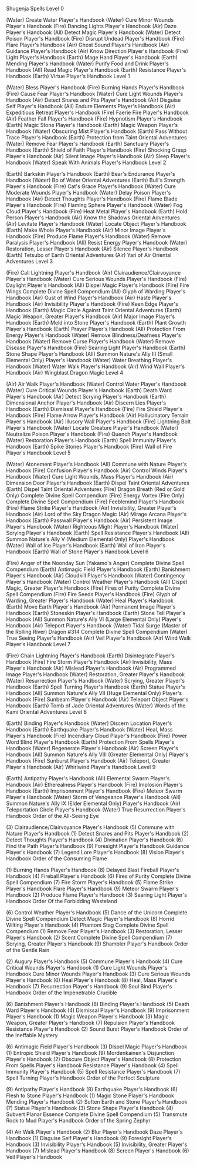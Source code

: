 Shugenja Spells
Level 0

(Water) Create Water 
    Player's Handbook
(Water) Cure Minor Wounds 
    Player's Handbook
(Fire) Dancing Lights 
    Player's Handbook
(Air) Daze 
    Player's Handbook
(All) Detect Magic 
    Player's Handbook
(Water) Detect Poison 
    Player's Handbook
(Fire) Disrupt Undead 
    Player's Handbook
(Fire) Flare 
    Player's Handbook
(Air) Ghost Sound 
    Player's Handbook
(Air) Guidance 
    Player's Handbook
(Air) Know Direction 
    Player's Handbook
(Fire) Light 
    Player's Handbook
(Earth) Mage Hand 
    Player's Handbook
(Earth) Mending 
    Player's Handbook
(Water) Purify Food and Drink 
    Player's Handbook
(All) Read Magic 
    Player's Handbook
(Earth) Resistance 
    Player's Handbook
(Earth) Virtue 
    Player's Handbook
Level 1

(Water) Bless 
    Player's Handbook
(Fire) Burning Hands 
    Player's Handbook
(Fire) Cause Fear 
    Player's Handbook
(Water) Cure Light Wounds 
    Player's Handbook
(Air) Detect Snares and Pits 
    Player's Handbook
(Air) Disguise Self 
    Player's Handbook
(All) Endure Elements 
    Player's Handbook
(Air) Expeditious Retreat 
    Player's Handbook
(Fire) Faerie Fire 
    Player's Handbook
(Air) Feather Fall 
    Player's Handbook
(Fire) Hypnotism 
    Player's Handbook
(Earth) Magic Stone 
    Player's Handbook
(Earth) Magic Weapon 
    Player's Handbook
(Water) Obscuring Mist 
    Player's Handbook
(Earth) Pass Without Trace 
    Player's Handbook
(Earth) Protection from Taint 
    Oriental Adventures
(Water) Remove Fear 
    Player's Handbook
(Earth) Sanctuary 
    Player's Handbook
(Earth) Shield of Faith 
    Player's Handbook
(Fire) Shocking Grasp 
    Player's Handbook
(Air) Silent Image 
    Player's Handbook
(Air) Sleep 
    Player's Handbook
(Water) Speak With Animals 
    Player's Handbook
Level 2

(Earth) Barkskin 
    Player's Handbook
(Earth) Bear's Endurance 
    Player's Handbook
(Water) Bo of Water 
    Oriental Adventures
(Earth) Bull's Strength 
    Player's Handbook
(Fire) Cat's Grace 
    Player's Handbook
(Water) Cure Moderate Wounds 
    Player's Handbook
(Water) Delay Poison 
    Player's Handbook
(Air) Detect Thoughts 
    Player's Handbook
(Fire) Flame Blade 
    Player's Handbook
(Fire) Flaming Sphere 
    Player's Handbook
(Water) Fog Cloud 
    Player's Handbook
(Fire) Heat Metal 
    Player's Handbook
(Earth) Hold Person 
    Player's Handbook
(Air) Know the Shadows 
    Oriental Adventures
(Air) Levitate 
    Player's Handbook
(Water) Locate Object 
    Player's Handbook
(Earth) Make Whole 
    Player's Handbook
(Air) Minor Image 
    Player's Handbook
(Fire) Produce Flame 
    Player's Handbook
(Water) Remove Paralysis 
    Player's Handbook
(All) Resist Energy 
    Player's Handbook
(Water) Restoration, Lesser 
    Player's Handbook
(Air) Silence 
    Player's Handbook
(Earth) Tetsubo of Earth 
    Oriental Adventures
(Air) Yari of Air 
    Oriental Adventures
Level 3

(Fire) Call Lightning 
    Player's Handbook
(Air) Clairaudience/Clairvoyance 
    Player's Handbook
(Water) Cure Serious Wounds 
    Player's Handbook
(Fire) Daylight 
    Player's Handbook
(All) Dispel Magic 
    Player's Handbook
(Fire) Fire Wings 
    Complete Divine
Spell Compendium
(All) Glyph of Warding 
    Player's Handbook
(Air) Gust of Wind 
    Player's Handbook
(Air) Haste 
    Player's Handbook
(Air) Invisibility 
    Player's Handbook
(Fire) Keen Edge 
    Player's Handbook
(Earth) Magic Circle Against Taint 
    Oriental Adventures
(Earth) Magic Weapon, Greater 
    Player's Handbook
(Air) Major Image 
    Player's Handbook
(Earth) Meld into Stone 
    Player's Handbook
(Earth) Plant Growth 
    Player's Handbook
(Earth) Prayer 
    Player's Handbook
(All) Protection From Energy 
    Player's Handbook
(Water) Remove Blindness/Deafness 
    Player's Handbook
(Water) Remove Curse 
    Player's Handbook
(Water) Remove Disease 
    Player's Handbook
(Fire) Searing Light 
    Player's Handbook
(Earth) Stone Shape 
    Player's Handbook
(All) Summon Nature's Ally III 
(Small Elemental Only) 
    Player's Handbook
(Water) Water Breathing 
    Player's Handbook
(Water) Water Walk 
    Player's Handbook
(Air) Wind Wall 
    Player's Handbook
(Air) Wingblast 
    Dragon Magic
Level 4

(Air) Air Walk 
    Player's Handbook
(Water) Control Water 
    Player's Handbook
(Water) Cure Critical Wounds 
    Player's Handbook
(Earth) Death Ward 
    Player's Handbook
(Air) Detect Scrying 
    Player's Handbook
(Earth) Dimensional Anchor 
    Player's Handbook
(Air) Discern Lies 
    Player's Handbook
(Earth) Dismissal 
    Player's Handbook
(Fire) Fire Shield 
    Player's Handbook
(Fire) Flame Arrow 
    Player's Handbook
(Air) Hallucinatory Terrain 
    Player's Handbook
(Air) Illusory Wall 
    Player's Handbook
(Fire) Lightning Bolt 
    Player's Handbook
(Water) Locate Creature 
    Player's Handbook
(Water) Neutralize Poison 
    Player's Handbook
(Fire) Quench 
    Player's Handbook
(Water) Restoration 
    Player's Handbook
(Earth) Spell Immunity 
    Player's Handbook
(Earth) Spike Stones 
    Player's Handbook
(Fire) Wall of Fire 
    Player's Handbook
Level 5

(Water) Atonement 
    Player's Handbook
(All) Commune with Nature 
    Player's Handbook
(Fire) Confusion 
    Player's Handbook
(Air) Control Winds 
    Player's Handbook
(Water) Cure Light Wounds, Mass 
    Player's Handbook
(Air) Dimension Door 
    Player's Handbook
(Earth) Dispel Taint 
    Oriental Adventures
(Earth) Dispel Taint 
    Oriental Adventures
(Fire) Dragon Breath 
(Red or Gold Only) 
    Complete Divine
Spell Compendium
(Fire) Energy Vortex 
(Fire Only) 
    Complete Divine
Spell Compendium
(Fire) Feeblemind 
    Player's Handbook
(Fire) Flame Strike 
    Player's Handbook
(Air) Invisibility, Greater 
    Player's Handbook
(Air) Lord of the Sky 
    Dragon Magic
(Air) Mirage Arcana 
    Player's Handbook
(Earth) Passwall 
    Player's Handbook
(Air) Persistent Image 
    Player's Handbook
(Water) Righteous Might 
    Player's Handbook
(Water) Scrying 
    Player's Handbook
(Earth) Spell Resistance 
    Player's Handbook
(All) Summon Nature's Ally V 
(Medium Elemental Only) 
    Player's Handbook
(Water) Wall of Ice 
    Player's Handbook
(Earth) Wall of Iron 
    Player's Handbook
(Earth) Wall of Stone 
    Player's Handbook
Level 6

(Fire) Anger of the Noonday Sun 
(Yakamo's Anger) 
    Complete Divine
Spell Compendium
(Earth) Antimagic Field 
    Player's Handbook
(Earth) Banishment 
    Player's Handbook
(Air) Cloudkill 
    Player's Handbook
(Water) Contingency 
    Player's Handbook
(Water) Control Weather 
    Player's Handbook
(All) Dispel Magic, Greater 
    Player's Handbook
(Fire) Fires of Purity 
    Complete Divine
Spell Compendium
(Fire) Fire Seeds 
    Player's Handbook
(Fire) Glyph of Warding, Greater 
    Player's Handbook
(Water) Heal 
    Player's Handbook
(Earth) Move Earth 
    Player's Handbook
(Air) Permanent Image 
    Player's Handbook
(Earth) Stoneskin 
    Player's Handbook
(Earth) Stone Tell 
    Player's Handbook
(All) Summon Nature's Ally VI 
(Large Elemental Only) 
    Player's Handbook
(Air) Teleport 
    Player's Handbook
(Water) Tidal Surge 
(Master of the Rolling River) 
    Dragon #314
Complete Divine
Spell Compendium
(Water) True Seeing 
    Player's Handbook
(Air) Veil 
    Player's Handbook
(Air) Wind Walk 
    Player's Handbook
Level 7

(Fire) Chain Lightning 
    Player's Handbook
(Earth) Disintegrate 
    Player's Handbook
(Fire) Fire Storm 
    Player's Handbook
(Air) Invisibility, Mass 
    Player's Handbook
(Air) Mislead 
    Player's Handbook
(Air) Programmed Image 
    Player's Handbook
(Water) Restoration, Greater 
    Player's Handbook
(Water) Resurrection 
    Player's Handbook
(Water) Scrying, Greater 
    Player's Handbook
(Earth) Spell Turning 
    Player's Handbook
(Earth) Statue 
    Player's Handbook
(All) Summon Nature's Ally VII 
(Huge Elemental Only) 
    Player's Handbook
(Fire) Sunbeam 
    Player's Handbook
(Air) Teleport Object 
    Player's Handbook
(Earth) Tomb of Jade 
    Oriental Adventures
(Water) Words of the Kami 
    Oriental Adventures
Level 8

(Earth) Binding 
    Player's Handbook
(Water) Discern Location 
    Player's Handbook
(Earth) Earthquake 
    Player's Handbook
(Water) Heal, Mass 
    Player's Handbook
(Fire) Incendiary Cloud 
    Player's Handbook
(Fire) Power Word Blind 
    Player's Handbook
(Earth) Protection From Spells 
    Player's Handbook
(Water) Regenerate 
    Player's Handbook
(Air) Screen 
    Player's Handbook
(All) Summon Nature's Ally VIII 
(Greater Elemental Only) 
    Player's Handbook
(Fire) Sunburst 
    Player's Handbook
(Air) Teleport, Greater 
    Player's Handbook
(Air) Whirlwind 
    Player's Handbook
Level 9

(Earth) Antipathy 
    Player's Handbook
(All) Elemental Swarm 
    Player's Handbook
(Air) Etherealness 
    Player's Handbook
(Fire) Implosion 
    Player's Handbook
(Earth) Imprisonment 
    Player's Handbook
(Fire) Meteor Swarm 
    Player's Handbook
(Water) Storm of Vengeance 
    Player's Handbook
(All) Summon Nature's Ally IX 
(Elder Elemental Only) 
    Player's Handbook
(Air) Teleportation Circle 
    Player's Handbook
(Water) True Resurrection 
    Player's Handbook
Order of the All-Seeing Eye

(3) Clairaudience/Clairvoyance 
    Player's Handbook
(5) Commune with Nature 
    Player's Handbook
(1) Detect Snares and Pits 
    Player's Handbook
(2) Detect Thoughts 
    Player's Handbook
(4) Divination 
    Player's Handbook
(6) Find the Path 
    Player's Handbook
(9) Foresight 
    Player's Handbook
Guidance 
    Player's Handbook
(7) Legend Lore 
    Player's Handbook
(8) Vision 
    Player's Handbook
Order of the Consuming Flame

(1) Burning Hands 
    Player's Handbook
(8) Delayed Blast Fireball 
    Player's Handbook
(4) Fireball 
    Player's Handbook
(6) Fires of Purity 
    Complete Divine
Spell Compendium
(7) Fire Storm 
    Player's Handbook
(5) Flame Strike 
    Player's Handbook
Flare 
    Player's Handbook
(9) Meteor Swarm 
    Player's Handbook
(2) Produce Flame 
    Player's Handbook
(3) Searing Light 
    Player's Handbook
Order Of the Forbidding Wasteland

(6) Control Weather 
    Player's Handbook
(5) Dance of the Unicorn 
    Complete Divine
Spell Compendium
Detect Magic 
    Player's Handbook
(8) Horrid Wilting 
    Player's Handbook
(4) Phantom Stag 
    Complete Divine
Spell Compendium
(1) Remove Fear 
    Player's Handbook
(3) Restoration, Lesser 
    Player's Handbook
(2) Scent 
    Complete Divine
Spell Compendium
(7) Scrying, Greater 
    Player's Handbook
(9) Shambler 
    Player's Handbook
Order of the Gentle Rain

(2) Augury 
    Player's Handbook
(5) Commune 
    Player's Handbook
(4) Cure Critical Wounds 
    Player's Handbook
(1) Cure Light Wounds 
    Player's Handbook
Cure Minor Wounds 
    Player's Handbook
(3) Cure Serious Wounds 
    Player's Handbook
(6) Heal 
    Player's Handbook
(8) Heal, Mass 
    Player's Handbook
(7) Resurrection 
    Player's Handbook
(9) Soul Bind 
    Player's Handbook
Order of the Impenetrable Crucible

(6) Banishment 
    Player's Handbook
(8) Binding 
    Player's Handbook
(5) Death Ward 
    Player's Handbook
(4) Dismissal 
    Player's Handbook
(9) Imprisonment 
    Player's Handbook
(1) Magic Weapon 
    Player's Handbook
(3) Magic Weapon, Greater 
    Player's Handbook
(7) Repulsion 
    Player's Handbook
Resistance 
    Player's Handbook
(2) Sound Burst 
    Player's Handbook
Order of the Ineffable Mystery

(6) Antimagic Field 
    Player's Handbook
(3) Dispel Magic 
    Player's Handbook
(1) Entropic Shield 
    Player's Handbook
(9) Mordenkainen's Disjunction 
    Player's Handbook
(2) Obscure Object 
    Player's Handbook
(8) Protection From Spells 
    Player's Handbook
Resistance 
    Player's Handbook
(4) Spell Immunity 
    Player's Handbook
(5) Spell Resistance 
    Player's Handbook
(7) Spell Turning 
    Player's Handbook
Order of the Perfect Sculpture

(9) Antipathy 
    Player's Handbook
(8) Earthquake 
    Player's Handbook
(6) Flesh to Stone 
    Player's Handbook
(1) Magic Stone 
    Player's Handbook
Mending 
    Player's Handbook
(2) Soften Earth and Stone 
    Player's Handbook
(7) Statue 
    Player's Handbook
(3) Stone Shape 
    Player's Handbook
(4) Subvert Planar Essence 
    Complete Divine
Spell Compendium
(5) Transmute Rock to Mud 
    Player's Handbook
Order of the Spring Zephyr

(4) Air Walk 
    Player's Handbook
(2) Blur 
    Player's Handbook
Daze 
    Player's Handbook
(1) Disguise Self 
    Player's Handbook
(9) Foresight 
    Player's Handbook
(3) Invisibility 
    Player's Handbook
(5) Invisibility, Greater 
    Player's Handbook
(7) Mislead 
    Player's Handbook
(8) Screen 
    Player's Handbook
(6) Veil 
    Player's Handbook